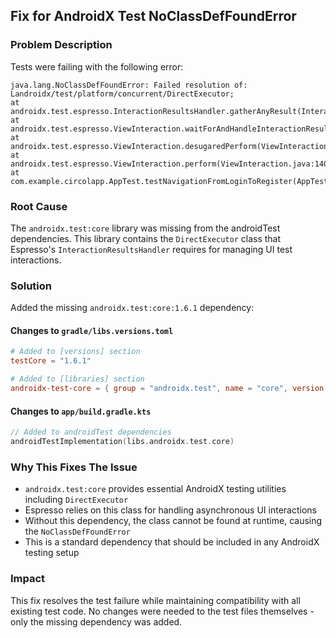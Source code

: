 ## Fix for AndroidX Test NoClassDefFoundError

### Problem Description
Tests were failing with the following error:
```
java.lang.NoClassDefFoundError: Failed resolution of: Landroidx/test/platform/concurrent/DirectExecutor;
at androidx.test.espresso.InteractionResultsHandler.gatherAnyResult(InteractionResultsHandler.java:52)
at androidx.test.espresso.ViewInteraction.waitForAndHandleInteractionResults(ViewInteraction.java:383)
at androidx.test.espresso.ViewInteraction.desugaredPerform(ViewInteraction.java:212)
at androidx.test.espresso.ViewInteraction.perform(ViewInteraction.java:140)
at com.example.circolapp.AppTest.testNavigationFromLoginToRegister(AppTest.kt:102)
```

### Root Cause
The `androidx.test:core` library was missing from the androidTest dependencies. This library contains the `DirectExecutor` class that Espresso's `InteractionResultsHandler` requires for managing UI test interactions.

### Solution
Added the missing `androidx.test:core:1.6.1` dependency:

#### Changes to `gradle/libs.versions.toml`
```toml
# Added to [versions] section
testCore = "1.6.1"

# Added to [libraries] section  
androidx-test-core = { group = "androidx.test", name = "core", version.ref = "testCore" }
```

#### Changes to `app/build.gradle.kts`
```kotlin
// Added to androidTest dependencies
androidTestImplementation(libs.androidx.test.core)
```

### Why This Fixes The Issue
- `androidx.test:core` provides essential AndroidX testing utilities including `DirectExecutor`
- Espresso relies on this class for handling asynchronous UI interactions
- Without this dependency, the class cannot be found at runtime, causing the `NoClassDefFoundError`
- This is a standard dependency that should be included in any AndroidX testing setup

### Impact
This fix resolves the test failure while maintaining compatibility with all existing test code. No changes were needed to the test files themselves - only the missing dependency was added.
